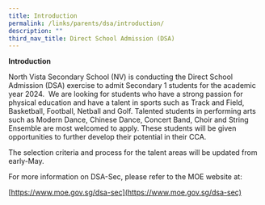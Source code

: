 ```yaml
---
title: Introduction
permalink: /links/parents/dsa/introduction/
description: ""
third_nav_title: Direct School Admission (DSA)
---
```

**Introduction**

North Vista Secondary School (NV) is conducting the Direct School Admission (DSA) exercise to admit Secondary 1 students for the academic year 2024.  We are looking for students who have a strong passion for physical education and have a talent in sports such as Track and Field, Basketball, Football, Netball and Golf. Talented students in performing arts such as Modern Dance, Chinese Dance, Concert Band, Choir and String Ensemble are most welcomed to apply. These students will be given opportunities to further develop their potential in their CCA.

The selection criteria and process for the talent areas will be updated from early-May.

For more information on DSA-Sec, please refer to the MOE website at:

[https://www.moe.gov.sg/dsa-sec](https://www.moe.gov.sg/dsa-sec)